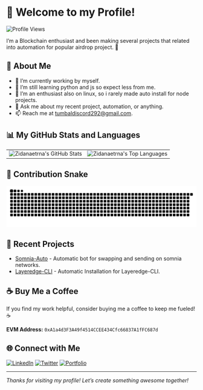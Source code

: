 # 👋 Welcome to my Profile!

![Profile Views](https://komarev.com/ghpvc/?username=zidanaetrna&color=blue)

I’m a Blockchain enthusiast and been making several projects that related into automation for popular airdrop project. 🚀

## 🌟 About Me
- 🔭 I’m currently working by myself.
- 🌱 I’m still learning python and js so expect less from me.
- 👯 I’m an enthusiast also on linux, so i rarely made auto install for node projects.
- 💬 Ask me about my recent project, automation, or anything.
- 📫 Reach me at tumbaldiscord292@gmail.com.

## 📊 My GitHub Stats and Languages
<table>
  <tr>
    <td><img src="https://github-readme-stats.vercel.app/api?username=zidanaetrna&show_icons=true&theme=radical" alt="Zidanaetrna's GitHub Stats"></td>
    <td><img src="https://github-readme-stats.vercel.app/api/top-langs/?username=zidanaetrna&layout=donut&theme=radical" alt="Zidanaetrna's Top Languages"></td>
  </tr>
</table>

## 🐍 Contribution Snake
<img src="https://github.com/zidanaetrna/zidanaetrna/blob/main/output/snake.svg" alt="Contribution Snake">

## 📌 Recent Projects
- [Somnia-Auto](https://github.com/zidanaetrna/somnia-auto) - Automatic bot for swapping and sending on somnia networks.
- [Layeredge-CLI](https://github.com/zidanaetrna/layeredge-cli) - Automatic Installation for Layeredge-CLI.

## ☕ Buy Me a Coffee
If you find my work helpful, consider buying me a coffee to keep me fueled! ☕

**EVM Address:** `0xA1a4d3F3A49f4514CCEE434Cfc66837A1fFC687d` 

## 🌐 Connect with Me
[![LinkedIn](https://img.shields.io/badge/LinkedIn-0077B5?style=flat&logo=linkedin&logoColor=white)](https://www.linkedin.com/in/zidan-mutaqin-b3b805313/)
[![Twitter](https://img.shields.io/badge/Twitter-1DA1F2?style=flat&logo=twitter&logoColor=white)](https://x.com/jaydenhanami)
[![Portfolio](https://img.shields.io/badge/Portfolio-FF7139?style=flat&logo=firefox&logoColor=white)](https://github.com/zidanaetrna?tab=repositories)

---

*Thanks for visiting my profile! Let’s create something awesome together!*
